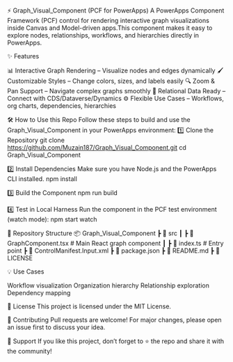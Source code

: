 ⚡ Graph_Visual_Component (PCF for PowerApps)
A PowerApps Component Framework (PCF) control for rendering interactive graph visualizations inside Canvas and Model-driven apps.This component makes it easy to explore nodes, relationships, workflows, and hierarchies directly in PowerApps.

✨ Features

📊 Interactive Graph Rendering – Visualize nodes and edges dynamically
🖌 Customizable Styles – Change colors, sizes, and labels easily
🔍 Zoom & Pan Support – Navigate complex graphs smoothly
🔗 Relational Data Ready – Connect with CDS/Dataverse/Dynamics
⚙️ Flexible Use Cases – Workflows, org charts, dependencies, hierarchies


🛠 How to Use this Repo
Follow these steps to build and use the Graph_Visual_Component in your PowerApps environment:
1️⃣ Clone the Repository
git clone https://github.com/Muzain187/Graph_Visual_Component.git
cd Graph_Visual_Component

2️⃣ Install Dependencies
Make sure you have Node.js and the PowerApps CLI installed.
npm install

3️⃣ Build the Component
npm run build

4️⃣ Test in Local Harness
Run the component in the PCF test environment (watch mode):
npm start watch


📂 Repository Structure
📦 Graph_Visual_Component
 ┣ 📂 src
 ┃ ┣ 📜 GraphComponent.tsx   # Main React graph component
 ┃ ┣ 📜 index.ts            # Entry point
 ┣ 📜 ControlManifest.Input.xml
 ┣ 📜 package.json
 ┣ 📜 README.md
 ┣ 📜 LICENSE


💡 Use Cases

Workflow visualization
Organization hierarchy
Relationship exploration
Dependency mapping


📜 License
This project is licensed under the MIT License.

🤝 Contributing
Pull requests are welcome! For major changes, please open an issue first to discuss your idea.

🌟 Support
If you like this project, don’t forget to ⭐ the repo and share it with the community!
